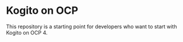 # Kogito on OCP
This repository is a starting point for developers who want to start with Kogito on OCP 4.
